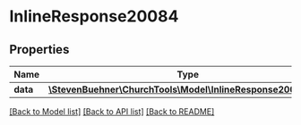 # InlineResponse20084

## Properties
Name | Type | Description | Notes
------------ | ------------- | ------------- | -------------
**data** | [**\StevenBuehner\ChurchTools\Model\InlineResponse20084Data**](InlineResponse20084Data.md) |  | [optional] 

[[Back to Model list]](../../README.md#documentation-for-models) [[Back to API list]](../../README.md#documentation-for-api-endpoints) [[Back to README]](../../README.md)


